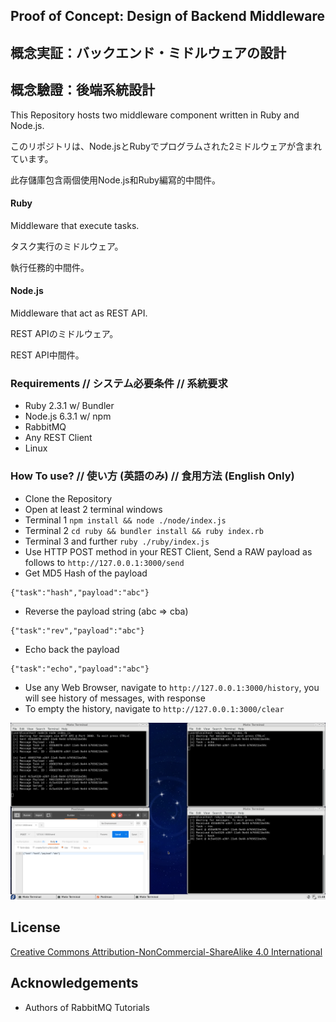 ## Proof of Concept: Design of Backend Middleware
## 概念実証：バックエンド・ミドルウェアの設計
## 概念驗證：後端系統設計

This Repository hosts two middleware component written in Ruby and Node.js.

このリポジトリは、Node.jsとRubyでプログラムされた2ミドルウェアが含まれています。

此存儲庫包含兩個使用Node.js和Ruby編寫的中間件。

#### Ruby
Middleware that execute tasks.

タスク実行のミドルウェア。

執行任務的中間件。

#### Node.js
Middleware that act as REST API.

REST APIのミドルウェア。

REST API中間件。

### Requirements // システム必要条件 // 系統要求
* Ruby 2.3.1 w/ Bundler
* Node.js 6.3.1 w/ npm
* RabbitMQ
* Any REST Client
* Linux

### How To use? // 使い方 (英語のみ) // 食用方法 (English Only)

* Clone the Repository
* Open at least 2 terminal windows
 * Terminal 1 `npm install && node ./node/index.js`
 * Terminal 2 `cd ruby && bundler install && ruby index.rb`
 * Terminal 3 and further `ruby ./ruby/index.js`
* Use HTTP POST method in your REST Client, Send a RAW payload as follows to `http://127.0.0.1:3000/send`
* Get MD5 Hash of the payload
```
{"task":"hash","payload":"abc"}
```
* Reverse the payload string (abc => cba)
```
{"task":"rev","payload":"abc"}
```
* Echo back the payload
```
{"task":"echo","payload":"abc"}
```
* Use any Web Browser, navigate to `http://127.0.0.1:3000/history`, you will see history of messages, with response
* To empty the history, navigate to `http://127.0.0.1:3000/clear`

![Screenshot](shot.png?raw=true "Screenshot")

## License
[Creative Commons Attribution-NonCommercial-ShareAlike 4.0 International](https://creativecommons.org/licenses/by-nc-sa/4.0/)

## Acknowledgements
* Authors of RabbitMQ Tutorials
